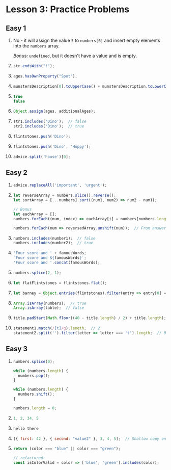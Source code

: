 # Lesson 3: Practice Problems

## Easy 1

1. No - it will assign the value `5` to `numbers[6]` and insert empty elements into the `numbers` array.

   _Bonus:_ `undefined`, but it doesn't have a value and is empty.

2. ```js
   str.endsWith("!");
   ```

3. ```js
   ages.hasOwnProperty("Spot");
   ```

4. ```js
   munstersDescription[0].toUpperCase() + munstersDescription.toLowerCase().slice(1);
   ```

5. ```js
   true
   false
   ```

6. ```js
   Object.assign(ages, additionalAges);
   ```

7. ```js
   str1.includes('Dino');  // false
   str2.includes('Dino');  // true
   ```

8. ```js
   flintstones.push('Dino');
   ```

9. ```js
   flintstones.push('Dino', 'Hoppy');
   ```

10. ```js
    advice.split('house')[0];
    ```

## Easy 2

1. ```js
   advice.replaceAll('important', 'urgent');
   ```

2. ```js
   let reverseArray = numbers.slice().reverse();
   let sortArray = [...numbers].sort((num1, num2) => num2 - num1);

   // Bonus
   let eachArray = [];
   numbers.forEach((num, index) => eachArray[i] = numbers[numbers.length - 1 - i]);  // Initial attempt

   numbers.forEach(num => reversedArray.unshift(num));  // From answer
   ```

3. ```js
   numbers.includes(number1);  // false
   numbers.includes(number2);  // true
   ```

4. ```js
   'Four score and ' + famousWords;
   `Four score and ${famousWords}`;
   'Four score and '.concat(famousWords);
   ```

5. ```js
   numbers.splice(2, 1);
   ```

6. ```js
   let flatFlintstones = flintstones.flat();
   ```

7. ```js
   let barney = Object.entries(flintstones).filter(entry => entry[0] === 'Barney').flat();
   ```

8. ```js
   Array.isArray(numbers);  // true
   Array.isArray(table);  // false
   ```

9. ```js
   title.padStart(Math.floor((40 - title.length) / 2) + title.length);
   ```

10. ```js
    statement1.match(/[t]/g).length;  // 2
    statement2.split('').filter(letter => letter === 't').length;  // 0
    ```

## Easy 3

1. ```js
   numbers.splice(0);

   while (numbers.length) {
     numbers.pop();
   }

   while (numbers.length) {
     numbers.shift();
   }

   numbers.length = 0;
   ```

2. ```js
   1, 2, 34, 5
   ```

3. ```js
   hello there
   ```

4. ```js
   [{ first: 42 }, { second: "value2" }, 3, 4, 5];  // Shallow copy only duplicates outermost values (duplicate objects in array point to same memory location)
   ```

5. ```js
   return (color === "blue" || color === "green");

   // refactored:
   const isColorValid = color => ['blue', 'green'].includes(color);
   ```
